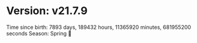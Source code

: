 # Version: v21.7.9
Time since birth: 7893 days, 189432 hours, 11365920 minutes, 681955200 seconds
Season: Spring 🌸
